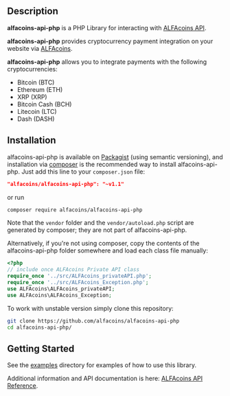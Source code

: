 ## Description

**alfacoins-api-php** is a PHP Library for interacting with [ALFAcoins API](https://www.alfacoins.com/developers).

**alfacoins-api-php** provides cryptocurrency payment integration on your website via [ALFAcoins](https://www.alfacoins.com).

**alfacoins-api-php** allows you to integrate payments with the following cryptocurrencies:
* Bitcoin (BTC)
* Ethereum (ETH)
* XRP (XRP)
* Bitcoin Cash (BCH)
* Litecoin (LTC)
* Dash (DASH)

## Installation

alfacoins-api-php is available on [Packagist](https://packagist.org/packages/alfacoins/alfacoins-api-php) (using semantic versioning), and installation via [composer](https://getcomposer.org) is the recommended way to install alfacoins-api-php. Just add this line to your `composer.json` file:

```json
"alfacoins/alfacoins-api-php": "~v1.1"
```

or run

```sh
composer require alfacoins/alfacoins-api-php
```

Note that the `vendor` folder and the `vendor/autoload.php` script are generated by composer; they are not part of alfacoins-api-php.

Alternatively, if you're not using composer, copy the contents of the alfacoins-api-php folder somewhere and load each class file manually:

```php
<?php
// include once ALFAcoins Private API class
require_once '../src/ALFAcoins_privateAPI.php';
require_once '../src/ALFAcoins_Exception.php';
use ALFAcoins\ALFAcoins_privateAPI;
use ALFAcoins\ALFAcoins_Exception;
```

To work with unstable version simply clone this repository:

```sh
git clone https://github.com/alfacoins/alfacoins-api-php
cd alfacoins-api-php/
```

## Getting Started

See the [examples](examples/) directory for examples of how to use this library.

Additional information and API documentation is here: [ALFAcoins API Reference](https://www.alfacoins.com/developers).
